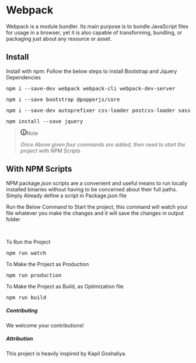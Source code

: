 <h1>Webpack</h1>
<p>Webpack is a module bundler. Its main purpose is to bundle JavaScript files for usage in a browser, yet it is also capable of transforming, bundling, or packaging just about any resource or asset.</p>

<h2>Install</h2>
<p dir="auto">Install with npm: Follow the below steps to install Bootstrap and Jquery Dependencies</p>

<div class="highlight highlight-source-shell notranslate position-relative overflow-auto" dir="auto">
  <pre>npm i --save-dev webpack webpack-cli webpack-dev-server</pre>
</div>

<div class="highlight highlight-source-shell notranslate position-relative overflow-auto" dir="auto">
  <pre>npm i --save bootstrap @popperjs/core</pre>
</div>

<div class="highlight highlight-source-shell notranslate position-relative overflow-auto" dir="auto">
  <pre>npm i --save-dev autoprefixer css-loader postcss-loader sass sass-loader style-loader</pre>
</div>

<div class="highlight highlight-source-shell notranslate position-relative overflow-auto" dir="auto">
  <pre>npm install --save jquery</pre>
</div>

<blockquote>
    <p dir="auto">
        <span class="color-fg-accent">
            <svg class="octicon octicon-info mr-2" viewBox="0 0 16 16" version="1.1" width="16" height="16" aria-hidden="true">
                <path fill-rule="evenodd" d="M8 1.5a6.5 6.5 0 100 13 6.5 6.5 0 000-13zM0 8a8 8 0 1116 0A8 8 0 010 8zm6.5-.25A.75.75 0 017.25 7h1a.75.75 0 01.75.75v2.75h.25a.75.75 0 010 1.5h-2a.75.75 0 010-1.5h.25v-2h-.25a.75.75 0 01-.75-.75zM8 6a1 1 0 100-2 1 1 0 000 2z"></path>
            </svg>Note
        </span>
    </p>
    <p dir="auto">
        <em>Once Above given four commands are added, then need to start the project with NPM Scripts</em>
    </p>
</blockquote>

<h2>With NPM Scripts</h2>
<p>NPM package.json scripts are a convenient and useful means to run locally installed binaries without having to be concerned about their full paths. Simply Already define a script in Package.json file</p>

<p>Run the Below Command to Start the project, this command will watch your file whatever you make the changes and it will save the changes in output folder</p>
<br/>

<p>To Run the Project</p>
<div class="highlight highlight-source-shell notranslate position-relative overflow-auto" dir="auto">
  <pre>npm run watch</pre>
</div>

<p>To Make the Project as Production</p>
<div class="highlight highlight-source-shell notranslate position-relative overflow-auto" dir="auto">
  <pre>npm run production</pre>
</div>

<p>To Make the Project as Build, as Optimization file</p>
<div class="highlight highlight-source-shell notranslate position-relative overflow-auto" dir="auto">
  <pre>npm run build</pre>
</div>

<h5>Contributing</h5>
<p>We welcome your contributions!</p>

<h5>Attribution</h5>
<p>This project is heavily inspired by Kapil Goshaliya.</p>
